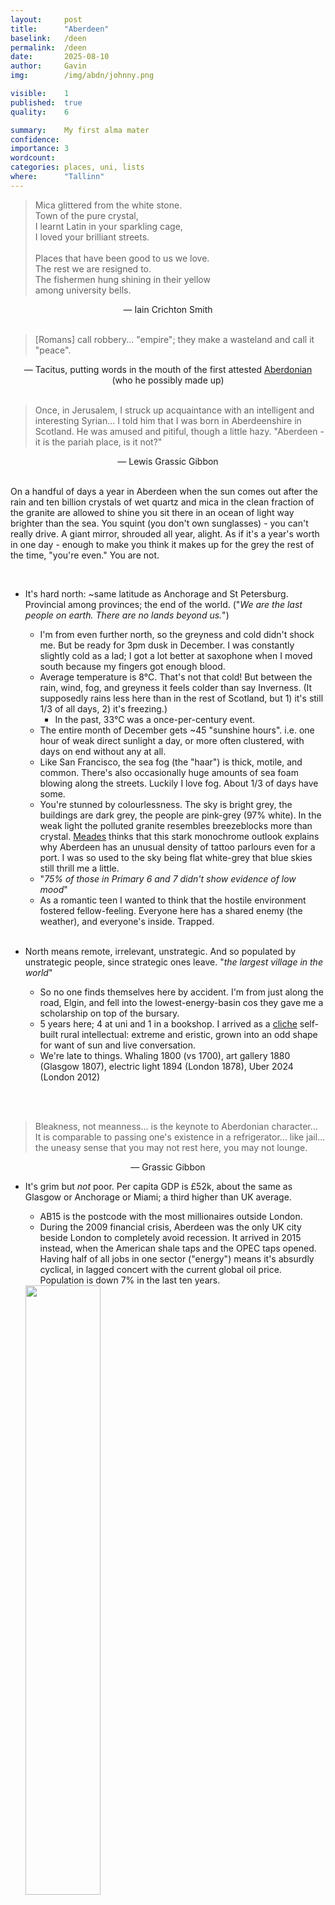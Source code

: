 ```yaml
---
layout:     post
title:      "Aberdeen"
baselink:   /deen
permalink:  /deen
date:       2025-08-10
author:     Gavin   
img:        /img/abdn/johnny.png

visible:    1
published:  true
quality:    6

summary:    My first alma mater
confidence: 
importance: 3
wordcount:  
categories: places, uni, lists
where:      "Tallinn"
---
```


<blockquote style="padding-bottom: 0pt;">
    Mica glittered from the white stone.<br>Town of the pure crystal,<br>I learnt Latin in your sparkling cage,<br>I loved your brilliant streets.<br><br>Places that have been good to us we love.<br>The rest we are resigned to.<br>The fishermen hung shining in their yellow<br>among university bells.
</blockquote>
<center>― Iain Crichton Smith</center>
<br>

<blockquote style="padding-bottom: 0pt;">
    [Romans] call robbery... "empire"; they make a wasteland and call it "peace".
</blockquote>
<center>― Tacitus, putting words in the mouth of the first attested <a href="https://en.wikipedia.org/wiki/Calgacus">Aberdonian</a><br>(who he possibly made up)</center>

<br>

<blockquote style="padding-bottom: 0pt;">
    Once, in Jerusalem, I struck up acquaintance with an intelligent and interesting Syrian... I told him that I was born in Aberdeenshire in Scotland. He was amused and pitiful, though a little hazy. "Aberdeen - it is the pariah place, is it not?"
</blockquote>
<center>― Lewis Grassic Gibbon</center>

<br>

On a handful of days a year in Aberdeen when the sun comes out after the rain and ten billion crystals of wet quartz and mica in the clean fraction of the granite are allowed to shine you sit there in an ocean of light way brighter than the sea. You squint (you don't own sunglasses) - you can't really drive. A giant mirror, shrouded all year, alight. As if it's a year's worth in one day - enough to make you think it makes up for the grey the rest of the time, "you're even." You are not.

<br>

* It's hard north: ~same latitude as Anchorage and St Petersburg. Provincial among provinces; the end of the world. ("_We are the last people on earth. There are no lands beyond us._")
    * I'm from even further north, so the greyness and cold didn't shock me. But be ready for 3pm dusk in December. I was constantly slightly cold as a lad; I got a lot better at saxophone when I moved south because my fingers got enough blood. 
    * Average temperature is 8°C. That's not that cold! But between the rain, wind, fog, and greyness it feels colder than say Inverness. (It supposedly rains less here than in the rest of Scotland, but 1) it's still 1/3 of all days, 2) it's freezing.)
        * In the past, 33°C was a once-per-century event.
    * The entire month of December gets ~45 "sunshine hours". i.e. one hour of weak direct sunlight a day, or more often clustered, with days on end without any at all. 
    * Like San Francisco, the sea fog (the "haar") is thick, motile, and common. There's also occasionally huge amounts of sea foam blowing along the streets. Luckily I love fog. About 1/3 of days have some.
    * You're stunned by colourlessness. The sky is bright grey, the buildings are dark grey, the people are pink-grey (97% white). In the weak light the polluted granite resembles breezeblocks more than crystal. [Meades](https://www.youtube.com/watch?v=PE6RH7APXfw) thinks that this stark monochrome outlook explains why Aberdeen has an unusual density of tattoo parlours even for a port. I was so used to the sky being flat white-grey that blue skies still thrill me a little.
    <!-- * Our satirist called it "Greyness". -->
    * "_75% of those in Primary 6 and 7 didn't show evidence of low mood_"
    * As a romantic teen I wanted to think that the hostile environment fostered fellow-feeling. Everyone here has a shared enemy (the weather), and everyone's inside. Trapped.
<br><br>

* North means remote, irrelevant, unstrategic. And so populated by unstrategic people, since strategic ones leave. "_the largest village in the world_"
    <!-- * That's a costly signal though. You're  -->
    * So no one finds themselves here by accident. I'm from just along the road, Elgin, and fell into the lowest-energy-basin cos they gave me a scholarship on top of the bursary. 
    * 5 years here; 4 at uni and 1 in a bookshop. I arrived as a <a href="https://ebrary.net/272422/language_literature/scottish_working_classics">cliche</a> self-built rural intellectual: extreme and eristic, grown into an odd shape for want of sun and live conversation. 
    * We're late to things. Whaling 1800 (vs 1700), art gallery 1880 (Glasgow 1807), electric light 1894 (London 1878), Uber 2024 (London 2012)
    <!-- * >  "Aye, we're shite - but it's brilliant being shite." -->
<br><br>

<blockquote style="padding-bottom: 0pt;">
    Bleakness, not meanness... is the keynote to Aberdonian character... It is comparable to passing one's existence in a refrigerator... like jail... the uneasy sense that you may not rest here, you may not lounge.
</blockquote>
<center>― Grassic Gibbon</center>

* It's grim but _not_ poor. Per capita GDP is £52k, about the same as Glasgow or Anchorage or Miami; a third higher than UK average. 
    <!-- * The ominously named Cults is in the top 50 most expensive postcodes in the country.  -->
    * AB15 is the postcode with the most millionaires outside London. 
    * During the 2009 financial crisis, Aberdeen was the only UK city beside London to completely avoid recession. It arrived in 2015 instead, when the American shale taps and the OPEC taps opened. Having half of all jobs in one sector ("energy") means it's absurdly cyclical, in lagged concert with the current global oil price. Population is down 7% in the last ten years.
    <img src="/img/abdn/ile.png" width="50%" />

*
    * Yes: just after the Scottish independence referendum, the oil price halved. Would have been carnage.
    * Fracking in America was bad news for Aberdeen. The Ukraine war was, selfishly, good news. Global warming is good news; the net-zero carbon commitment is bad news, though they're [trying](https://www.theacornproject.uk/) to get on that wagon.

<br>

<center>
    <img src="/img/abdn/birse.png" width="50%" />
</center>

<blockquote style="padding-bottom: 0pt;">
languages have different strengths: Arabic is good for dealing with sand, Eskimo with snow and ice. Scots is good for crushing people. 
</blockquote>
<center>― William Donaldson</center>

* [Doric](https://en.wikipedia.org/wiki/Doric_dialect_(Scotland)) is one of the strongest dialects in Britain. 
    <!-- The "Furry Boots city" after the conventional "Whaur aboots are ye fae?" -->
    * The name means 'primitive': "_Since the Dorians were regarded as uncivilised by the Athenians, "Doric" came to mean "rustic" in English, and was applied particularly to the language of Northumbria and the Lowlands of Scotland and also to the simplest of the three orders in architecture._"
    * The Spartans were Dorians, and so too Victorian England had an [interesting way](https://dc.etsu.edu/cgi/viewcontent.cgi?article=4627&context=etd) of forgiving Scotland for the '45, by racialising Highlanders:
    "_the [Jacobite] rebellions were increasingly understood, not as an act of betrayal, but natural coming from a martial race. In this context, war was the only way Scots knew how to demonstrate their grievances._"
    * It's dangerous to use any contemporary thing (uncontacted tribes, anemones, remote languages) as evidence of the ancient past but hey Doric _is_ more similar to Middle Scots and so Middle English than any extant dialect ([besides Frisian](https://www.youtube.com/watch?v=cZY7iF4Wc9I)).
    * It's in decline under the usual tv-internet Americanisation. I only ever met one man who spoke like [Johnny Gibb](https://www.scottishcorpus.ac.uk/cmsw/document/?documentid=128) in my life: my granda's mate A'thur

    > ae chiel wi the key wins at the door in coorse, an apens’t, an in they gaed, jist like the jaws o the sea, cairryin
minaisters like as muckle wrack alang wi em. I tint sicht o Gushets in a minit, an hed muckle adee to haud o my fit ava. An fan I'm jist at the door cheek, fa sud be dirdit into the neuk fair afore me but Geordie Wobster


<br>

* What's Aberdeen like? Charitably, Boston (freezing, granite, demotic, hard folk, but wealth). But really Calgary and Stavanger (isolated, no high culture). 
<!-- Scotland’s Catalonia.  -->

<br>


## Then

<img src="/img/abdn/benn.png" />

<center>"Bennachie, the [Mount] Zion of Aberdeenshire"</center>

<!-- > Noo your hard workin’ Scotsman’s gone crazy I fear,
Each day ye maun hae your bit beef and your beer,
But ye dinnae ken, though you’re maybe nae carin’,
Your natural food it is tatties and herrin’.
Tatties and herrin’, tatties and herrin’,
Your natural food it is tatties and herrin’.
Noo a pound in the week, you maun aye be content,
Ten bob tae lay by for the claes and the rent,
Half a croon ye aye can be sparin’,
Ye’ve aye seven an’ sixpence for tatties an’ herrin’...
When the harbour o’ refuge was first spoken aboot
Aiberdeen an’ Stonehaven they were fairly pit oot,
For the Queen kent the convicts wid get their best farin’
Upon Buchan tatties an’ Peterheid herrin’.  -->

<!-- > "Am heretae pick up a buik."<br>
"OK, what's the name?"<br>
"'Bet. Oh, bit ma Sunday name's Elizabeth." -->


<blockquote style="padding-bottom: 0pt;">
Whenever I have occasion to classify the persons I meet into three classes, "good, medium, bad," I use a needle mounted as a pricker, wherewith to prick holes, unseen, in a piece of paper... classifying the girls I passed in streets or elsewhere as attractive, indifferent, or repellent. Of course this was a purely individual estimate, but it was consistent, judging from the conformity of different attempts in the same population. I found London to rank highest for beauty; Aberdeen lowest.</blockquote>
<center>― Galton</center>

<blockquote style="padding-bottom: 0pt;">There were many classes of persons whom former generations of fishermen tried to avoid when going to their boats. In some places, cripples were feared. Anybody with red hair or flat feet might bring bad luck if encountered, but this could always be averted if the fisherman spoke first. Why certain proper names should be capable of doing harm is a mystery, but such was the firm conviction of many a Moray Firth fisherman in the past. ‘Ross’ was a name particularly feared... The Cullen fishermen believed that ‘Anderson’ and ‘Duffus’ were dangerous words to mention at sea. </blockquote>

<br>


* Because it is north, we don't know much about the past. The Beakies and Picts and Taexali left no words and not much cargo. What we know we read off the blood they left. <br><br>Short version: Indo-Europe victory: the "[Western Hunter-Gatherers](https://en.wikipedia.org/wiki/Western_hunter-gatherer)" (from Ukraine-Kazakh-Scythia) came and smashed whoever was there. Then the [EEFs](https://en.wikipedia.org/wiki/Early_European_Farmers) (farmers from Anatolia via Spain) came and smashed them. The [Beakies](https://pmc.ncbi.nlm.nih.gov/articles/PMC5973796/#F2) (steppe herders) came and smashed the EEFs. The Picts (Irish) came and smashed the Beakies. The Romans smashed them and left. Some non-Pict Britons came and smashed them. The Vikings smashed the Britons and left. The Christians (Gaels) smashed them and merged. The [Normans](https://en.wikipedia.org/wiki/Robert_de_Brus,_1st_Lord_of_Annandale) (Vikings) smashed them and merged. The lowlanders smashed them and merged. And then the Texans arrived. 
    <!-- * "_Hector Boece (c.1465–1536) (not known entirely for his historical accuracy)_" -->
    <!-- * There's some ambient pride about not having been occupied by the Romans (defeated, sure, but not occupied). Actually they just got distracted. We don't know where "Mons Graupius" was but it was probably within 50 miles of Aberdeen. We took the name Graupius for Grampian. -->
    <!-- * Taexali. Aberdeen might be "Devana". -->
    <!-- * The Great Conspiracy! -->
    <!-- * * Viking hoard -->

<br>

* Unlike for <a href="/glesga">Glasgow</a>, I don't have a unified multi-century theory of Aberdeen. There's not as much to explain and no single variable to advocate. 
    * "Small C21st north European port city" (insular, mercantile, post-post-industrial, grim) maybe captures most of it, plus "oil town" (corporate, young men with more money than sense). 
    * There are three thousand places of this size on Earth. Could you write a theory for each? Yes.

* You want to explain a place, so you reach for their climate and economy. 
    * Everyone-everywhere farmed so it can't explain anything distinctive, so factor out that industry unless there's some interesting variations on crops or animals or communal resource management.
    * Like everywhere, the place was ten times smaller 250 years ago. So most of it is less than 100 years old. Can _anything_ before then explain much now? (More than 10% of what it is now?) Maybe, but I despair of weak evidence like history being in charge of this. 

<center>
    <img src="/img/abdn/pop.png" />
</center>

* 
    * The distinctive industries are fish, paper, granite, whaling, shipbuilding, oil. Some whisky tourism. These don't seem very unique, besides the granite and the oil. But does anywhere on earth have this exact set or a superset?

<!-- (Obviously jobs is the wrong measure for economics, but I claim it's the main thing for culture.) -->

<br>

* The Harbour is the oldest business in Britain. But nothing happens for 250 years after it's founded in 1136: zero population growth. Then it slowly triples to 10,000 people over 300 years to 1700 and, like everywhere else, then things go nuts.
* _Change places_. In 1696 they started a bunch of paper mills. Maybe this explains something? Linear development along the rivers rather than concentric. 300 years later Bryson noticed the resulting feeling: 
    <blockquote>In vain I sought a single place where I could stand with hands on hips and say 'Aha, so this is Aberdeen'.</blockquote>
    <!-- Fishwives seasonal. Thousands of Gaels every summer. A female industry. -->

* _Change places_. In 1741 they started working the quarries at scale. 
    * Granite is the hardest thing humans currently build out of (besides some decorative quartzite). There was nothing softer around. So real ("operative") masonry was the key thing. Granite wasn't really workable before; the city could't exist without spiral rope sawing and later water sawing. 
    * About half of the city center is built from the yield of Rubislaw quarry. We made a 140m hole in the ground to make ourselves out of. 
    <!-- * Besides the huge masonry and transport costs, the price was silicosis and now mild radon risk. -->

<!-- * Then the caricature roleplay drinking society, The Masons.
    * The Vatican banned it long ago; too similar. 
    * The stereotypes about Scottish police often being masons appear true. Martin Short. 
    * They're in their Buddy Christ phase at the moment so a couple times a year you can get into the incredible Crown Street lodge, including the trippy Lynchian crypt. -->

* _Change places_. In 1760 they started building ships at scale (10x fewer than Glasgow and probably 50x less by tonnage). 
* [James Robertson](https://en.wikipedia.org/wiki/James_Robertson_(moderator)), an innocent gentleman, accidentally kicked off the continental-scale [graverobbing craze](https://www.sciencefocus.com/news/were-the-bones-of-soldiers-that-died-at-the-battle-of-waterloo-sold-as-fertiliser-probably-archaeologists-say) by being the first to use bone meal for phosphate fertiliser.
* _Change places_. Building Union Street for a deluxe political celebration literally bankrupted the city in 1817. The [Herring Boom](https://www.scotfishmuseum.org/the-herring-boom.php) immediately propped them up for the next 50 years, a silver rush. <!-- boom towns. -->
<!-- * Trains in 1850. In theory the isolation is over. -->
<!-- * 1850 trains, fish and cattle inland -->
<!-- * Same places: 1920s trawling boom. white fish steam trawler -->
* _Change places_: Iceland and EEC shocks to fish. Iceland nearly withdrew from NATO in the Cod Wars. Then Aberdeen fishing halved after the EEC quota in 1983. But both of those were caused by overfishing which would have got us anyway.
<!-- In 1976 they ended diplomatic relations with the UK. 53 British frigates against 7 small Icelandic boats. Hard power was over. -->

* _Change places_. The first north sea oilfield was discovered in 1969; the last granite quarry went to zero in 1971. The last Aberdeen ship was launched in 1990. Paper went to ~zero in 2022. My uncle was one of the last out.

* It seems incredibly lucky that all of these things lined up and didn't completely destroy the place. The oil was discovered just in time! But maybe I'm just conditioning post-treatment; maybe all successful places have such a "lucky" streak of economic resilience by definition.

* A series of tragic industries. Shipwrecks, power mill injuries, trawler cables, quarry explosions, and more recently [gas explosions](https://en.wikipedia.org/wiki/Piper_Alpha) and [helicopter crashes](https://en.wikipedia.org/wiki/Bond_Offshore_Helicopters_Flight_85N). But I guess that's also normal.
    <!-- * About half of the whaling fleet was destroyed over the 150 years of operation. -->
    <!-- * Trawling is still one of the most dangerous jobs in the world. -->

* Well? Do we understand Aberdeen now?


<center>
    <img src="/img/abdn/geordie.png" width="50%" />
</center>


<!-- * 2 or 3 weeks' ride from Edinburgh for most of history. -->

<!-- * Battle of Harlaw 1411. Donald -->

<!-- * It was a harsh reformation.
    * "a Scottish presbytery agreeth as well with a monarchy as God with the devil"
    * The original sin of writing about contemporary Scotland is to act as if Calvinism explained anything. Most people under 40 have never been in a church except for weddings and funerals. It's 60% "no religion" and 90% of the rest don't go to church.
    * I don't rule out the existence of any "deep roots", thousand-year trends which sublimate and mask themselves as e.g. nonreligious, but the required evidence is pretty bloody high. (wheat vs rice seems legit, and beer vs wine)
 -->

<!-- * The wars of the three kingdoms began here. First Bishops' War -->

<!-- John Taylor's Month Away -->

<!-- ‘The dread of the Doctors soon
became such that neither woman nor child would venture without
doors after nightfall’, he wrote. ‘In this state of matters no one can
wonder that an explosion should take place, and it did take place
with a vengeance’.
In December, 1831, nearly three years after William Burke had
been hanged in Edinburgh’s Lawnmarket, children playing near
the Aberdeen Anatomical Theatre watched in horror as a dog,
scraping the ground behind the theatre, hauled out and gnawed a
mangled human limb. The alarm was raised, a crowd gathered,
and other remains were found.
By now the crowd had become a mob. Francis Clerihew
estimated that 10,000 people gathered in Hospital Row that
afternoon. They broke into the theatre and chased the anatomist
and his students from the building. Moir jumped through a window
of his house and escaped through St Nicholas Churchyard.
After Moir and the students had gone, three bodies were found
laid out for dissection. They were taken to Drum’s Aisle in St
Nicholas Church. Meanwhile, the mob smashed everything they
could lay their hands on, even using a strong plank as a battering
ram to undermine the walls and break them down. The building
was ransacked and set on fire and when the Provost and a number
of magistrates appeared on the scene and warned the rioters
against their illegal actions they were ignored... in a deliberate workmanlike and substantial manner
by some forty or fifty active ruffians in the admiring presence of
some 10 or 12,000 spectators and of an unresisting miliary and
constabulary force’.  -->

<!-- * > After Royalty came Deeside was ruined.  -->

<!-- * After 1745 there weren't many obvious Catholics in the north east to victimise or get triggered by (<2%). Instead it was piskies vs presbies vs Masons, none of whom figure at all for ordinary Aberdonians.
    * _"Dozing quietly is the traditional refuge from Scotch presbyterian eloquence, or to escape to the piskies."_
 -->
<!-- * > Kropotkin, returning to Russia, departed from Aberdeen -->

<!-- * 1871 Torry reclaimed out of the floodplain???????????? -->

<!-- * Misers. Sheep-shaggers. -->
<!-- * I haven't bothered with the standard idea of Aberdeen as home of misers. I like the idea that this was intentional self-misrepresentation, "most of the material for those tales and fantasies of so-called humour are exported from Aberdeen itself" -->

<!-- * Galton once went around Britain surreptitiously recording _his impression_ of the attractiveness of the women. Aberdeen came last.  -->


## Now

> I came to hate Aberdeen more than any place I saw 

<center>― Paul Theroux</center>

> The fish have largely gone. The oil will not last forever... but they'll need something. They'll need something. 

<center>― Ian Mitchell</center>

<br>

* I lived in the cheapest possible places. The old Hector Boece halls had single glazing. The 30W oven would take more than an hour to heat up to 200. In Tillydrone I got attacked 3 times in 2 years. Punched in the face for smiling - in fairness I was wearing a stupid hat - and bottled; it shattered right next to my head - and two teenage girls _on_ something clawed at my glasses and dragged my friend to the ground by her hair. 
    
* On a long walk, you'll see a series of discarded inside-out umbrellas destroyed by the wind. Every year a new set of Chinese students arrive with them, not realising that Aberdeen has a different rule. I actually didn't use an umbrella until I was 25 years old; there wasn't any point. (This was also heavily gendered though.)

<!-- * The mosque is an impressively low-ceilinged prisonlike building. The security bars on the tiny windows tell a sad story.  -->

<!-- * The country roads in Aberdeenshire are among the most dangerous in the UK. -->

- The new library is a great addition to the cityscape and also completely unusable: in my time it had a central shaft which echoed coffee grinding noise from the ground floor to the top floor. Also very few books on shelf.

<!-- Fittie -->

- The seagulls, gigantic and fearless, give the place some anarchy and jeopardy. They've been known to stick their heads 20cm inside a just-cracked window to steal food. In May they divebomb you, 'protecting' their nests.

- Surprisingly good surfing. 

<!-- - I set up a Philosophers' Football league, I think it's still running.  -->

<!-- - My aesthetics lecturer is now an analogue synth artist.
    - [https://portlandvows.bandcamp.com/album/living-with-animals](https://l.facebook.com/l.php?u=https%3A%2F%2Fportlandvows.bandcamp.com%2Falbum%2Fliving-with-animals%3Ffbclid%3DIwAR0039DfSAq5mnhJvRMO4ALV9a1P3XhY-OXvBiDBm4gEHAsk4TSjKwdyoK8&h=AT3wknapttNjuDKCYpOqis5fOtp20YJ-pHopET5WB5d6ABxq94P81PYeAytUqx_SJtud-zCrPHWbGT0E-Mg8qBnZux0OEMR13NjuboO88kh8_D77eRxQ79xbb94)
- Luca Moretti is incredibly fun to talk to.
- Charles Wang, a quantum gravity guy, is . Commanded a tank in the Taiwanese Armed Forces. -->
<!-- - This guy was trying to set up a "Responsible AI" PhD programme
    - [https://homepages.abdn.ac.uk/n.oren/pages/Home.html](https://homepages.abdn.ac.uk/n.oren/pages/Home.html?fbclid=IwAR2uzKQraTMtZ9wkwx6EUxzhIADEJ-tdkQJ-M5yZI8O4KqDXaC-x0_vJNwQ) -->

<br>

I've been harsh and bloodless and reductive about the place, to warn you (what I assume about you). I've repeated warnings by professional sneerers (Bryson, Theroux) who did a two-day drive-by and fled after extracting anecdotes for pay, like mosquitoes. But the city was enough for me: anything is a shining city if you're from the sticks.

For the first time in my life I had people would read poetry with me. For the first time in my life I had an actual challenge (understrand Debreu, understand Levinas, understand Frege, understand yourself). Aberdeen wasn't much but it was a _scene_, a node. I saw Gil Scott-Heron at the Warehouse two months before he died. I saw the Wave Pictures, still the best guitarist I've ever seen, at Drummond's and The Lemon Tree and Drummond's. I gave them a madeira cake. I saw Jesse Michaels and Mike Park at Drummond's in an audience of twelve. Chris Clavin played my mate Lori's living room. Jeffrey Lewis at Stereo. I played the Tunnels in an awful band with great lyrics. I [heckled](https://www.youtube.com/watch?v=AnRoL54Jqcg&t=3286s) Will Self in the senate. The old QM Library had books you've never heard of, books GPT wasn't trained on, that Abebooks has no stock of, that I am probably the only person in 20 years to read. I felt exactly what Crichton Smith (above) felt, coming from the islands. Anything lights tinder this dry.



## The best of Aberdeen

> As well as producing no political figures of distinction, Aberdeen produced no architect of note in the 20th century, no painters (James McBey talks of the philistinism of Aberdeen and of having to leave the city to get work), and no writers of other than local distinction. Geography made the city a provincial one; its economic development reinforced this isolation, rather than overcoming it. 

<center>― Ian Mitchell, a local</center>



* **Writer**: [Jenny](https://www.lrb.co.uk/the-paper/v23/n22/jenny-turner/reasons-for-liking-tolkien) [Turner](https://www.lrb.co.uk/the-paper/v33/n24/jenny-turner/as-many-pairs-of-shoes-as-she-likes)
    * Aberdeen has form in dominating London writing, as with James Perry's _Morning Chronicle_, the brainiest newspaper ever (Ricardo, Dickens, Hazlitt, Mill).
    * So Aberdeen's best writing is maybe not in books but newspapers. You can look at the full run of the _Free Press_ (1855-1894) [here](https://www.britishnewspaperarchive.co.uk/search/results?newspapertitle=Aberdeen%20Free%20Press). I'll get Claude to filter it someday.
<br><br>

* **Poet**: [Lachlan Mackinnon](https://poetryarchive.org/poem/nocturne/).
    * There's a huge black hole between Barbour in 1500 and... ig Charles Murray in 1900. <!--Harry Giles.-->  Ossian is fake but good. Annand Taylor is real but bad. 
    * Byron hated his time in Aberdeen (no disqualification in an Aberdonian) but that was partly because he was being actively molested at the time.

* **Novelist**: Grassic Gibbon or [William Alexander](https://www.scottishcorpus.ac.uk/cmsw/document/?documentid=128)

* **Novel**: _[69 Things to do with a Dead Princess](https://www.lrb.co.uk/the-paper/v24/n09/jenny-turner/aberdeen-rocks)_. 
<!-- (Or _Stonemouth_, whose title is a perfect riff on Stonehaven-Lossiemouth.) -->

* **Memoir**: _[The Living Mountain](https://www.goodreads.com/author/quotes/720668.Nan_Shepherd)_ by Nan Shepherd

* **Art**: [Joan Eardley](https://duckduckgo.com/?q=Joan+Eardley+aberdeen&t=brave&ia=images&iax=images) spent her last few years here. 
<!-- Otherwise George Reid.  -->
<!-- * <a href="https://2024.nuartaberdeen.co.uk/">Nuart</a> is good. -->

* **Art music**: [Bob "Portland Vows" Plant](https://portlandvows.bandcamp.com/album/living-with-animals). Polar Bear. <!-- Edvard Grieg's granddad. -->

* **Popular music**: [Lockah](https://www.youtube.com/watch?v=GZJiu2DTeKw) or [Toxik Ephex](https://www.youtube.com/watch?v=6SDRd0rGg44).

* **Philosopher**: [Alexander Bain](https://en.wikipedia.org/wiki/Alexander_Bain_(philosopher)) made modern philosophy of mind out of severe mess. <!-- * People always name Thomas Reid for Aberdeen but he's an intemperate wee bastard. More recently Crispin Wright, Guido Bacciagaluppi, Luca Moretti. Supposedly Kant's granddad as well. -->

* **Scientist**: Patrick Manson investigated one of the most important questions in all of medicine: how to stop mosquitoes from being mosquitoes? And thereby founded the field of tropical medicine. 
<!-- (Maxwell was only here a couple years.) -->

<!-- * **Bernoullis**: the Gregories -->

* **Modernist**: [Patrick Geddes](https://en.wikipedia.org/wiki/Patrick_Geddes)

* **Cosmopolitan**: [John Boyd Orr](https://en.wikipedia.org/wiki/John_Boyd_Orr)

* **Radical**: [Joseph Hume](https://en.wikipedia.org/wiki/Joseph_Hume)

* **Socialist**: [William M'Combie](https://archive.spectator.co.uk/article/14th-may-1870/10/william-mcombie). <!--  John Paton  -->

* **Eccentric**: [Alexander Cruden](https://en.wikipedia.org/wiki/Alexander_Cruden)

* **Daredevil**: [Charles Ludwig](https://www.cairngormclub.org.uk/journals/PDFs/Articles/J082/The%20Cairngorm%20Club%20Journal%20082%20-%20In%20Memoriam%20CHARLES%20LUDWIG%20WM.pdf)

* **Evildoer**: An Aberdeen city baillie, William Fordyce, sold 600 children into American slavery. One of them, ["Indian" Peter](https://en.wikipedia.org/wiki/Peter_Williamson_(memoirist)), managed to make it back and wrote a book accusing him and the magistrates of complicity in the scheme. They had it burned in the mercat. edinburghinquirer.co.uk/p/child-slave-soldier-inventor-publican 

* **Comedian**: [Lord Aberdeen](https://www.weirduniverse.net/blog/comments/jokes_cracked_by_lord_aberdeen) 
<!-- or Graeme Garden  -->
<!-- Harry Gordon -->

* **Director**: not really.

* **Film**: not really. _Local Hero_ was partly filmed at Pennan.
<!-- _One Day Removals_ is trash but likable. -->

* **Screenwriter**: [Lorna Moon](https://en.wikipedia.org/wiki/Lorna_Moon)

* **Play**: not really.

* **TV**: _[Off-Kilter](https://www.youtube.com/watch?v=PE6RH7APXfw)_

<center>
    <iframe width="560" height="315" src="https://www.youtube.com/embed/PE6RH7APXfw?si=AZx50SbCOjQYnSUt" title="YouTube video player" frameborder="0" allow="accelerometer; autoplay; clipboard-write; encrypted-media; gyroscope; picture-in-picture; web-share" referrerpolicy="strict-origin-when-cross-origin" allowfullscreen></iframe>
</center>

* **Videogame**: not really. Leslie Benzies made GTA III-V and RDR. 
<!-- The QA team for _Stronghold_ is here but that doesn't count. _[Strange Sickness](https://common-profyt-games.itch.io/strange-sickness)_.  -->
<!-- * https://en.wikipedia.org/wiki/Elizabeth_Blackwell_(illustrator) -->

* **Actor**: William Devlin? Peter Mullan?

* **Entrepreneur**: [Thomas Blake Glover](https://en.wikipedia.org/wiki/Thomas_Blake_Glover), arms dealer and ancestral founder of Mitsubishi and Kirin. Chicago Smith and Tawse.

* **Archaeologist**: [Nora Griffith](https://en.wikipedia.org/wiki/Nora_Griffith)

* **Restaurant**: Rishi's. Best Indian place in the country imho.

* **Delicacy**: mealie, skirlie, stovies, butteries (dense pastry, half-fat - but only when warm, and not the JG Ross ones).

* **Building**: 85 Crown Street. The one it's easy to visit is "Spoons" (The Archibald Simpson)
<!-- 142 King Street - humani nihil alienum -->

* **Street**: Belmont St
<!-- * **Architect**: It's a two-horse town: Archibald Simpson (1790–1847) and John Smith  -->

* **Church**: St Machar. Tiny, ancient, wooden rafters, filled with song, passed by two thousand heathen students every day, eyes on the ground or each other.

* **Walk**: Duthie is ok, or the Brig. Maryculter and Dunottar. 

* **Library**: all bad besides the Central one, which is still small and uncosy.

* **Shop**: Matthew's 

* **Bookshop**: Books and Beans

* **Venue**: The Tunnels are tiny, which gets you right in with the band, which makes e.g. jazz hit different.

* **Pub**: Prince of Wales
<br><br>

* **Cafe**: The Picturehouse is shut now.

<br><br>


<div style="padding-left: 2em;">
    <i>Pale rulered ceiling low. <br>
    The fog a second sky at ten paces.<br>
    Your breath a third foglet.<br>
    You'd harshly review a film ending <br>
    among sic a cloud chamber melodrama,<br>
    lazy with climatic ellipsis.</i><br><br>
    <i>Away, you forget endmost<br>
    Grampian, the uniformity and the wall-eyed mist.<br>
    Back, grey cries for colour: quayside tattoos, <br>
    neon dye, Jäger. Colour isn't given.</i><br><br>
    <i>Nae thermo - nae dynamic. <br>
    Fowk thole the grey reef lang enou, <br>
    puddle in the sea, hoovering <br>
    at livid cracks in the macroeconomy. <br>
    Abdy oxidates, no white-het but blue.<br>
    A'hin blurs. A'hin levels.<br>
    A'hin mixes. A'hin cools. </i> 
</div>


## See also

* <a href="/glesga">Glasgow</a>
* <a href="/bristol">Bristol</a>
* Taipei
* Prague
* AK's "Eminent Aberdonians" is very sweet, with not much of the stench of the Commerce Chamber.
* https://doriccolumns.wordpress.com is a work of exhausting and eccentric devotion
* Stanley Robertson, _Fish Hooses_ (1990),
* [Gazetteer](https://www.scottish-places.info/)
* https://www.silvercityvault.org.uk/